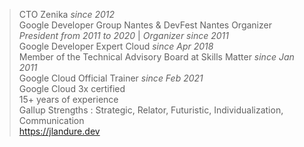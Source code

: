 > CTO Zenika _since 2012_<br>
> Google Developer Group Nantes & DevFest Nantes Organizer _President from 2011 to 2020_ | _Organizer since 2011_<br>
> Google Developer Expert Cloud _since Apr 2018_<br>
> Member of the Technical Advisory Board at Skills Matter _since Jan 2011_<br>
> Google Cloud Official Trainer _since Feb 2021_<br>
> Google Cloud 3x certified<br>
> 15+ years of experience<br>
> Gallup Strengths : Strategic, Relator, Futuristic, Individualization, Communication<br>
> https://jlandure.dev
